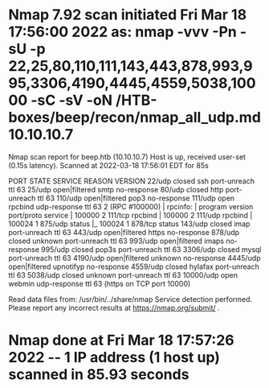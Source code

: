 # Nmap 7.92 scan initiated Fri Mar 18 17:56:00 2022 as: nmap -vvv -Pn -sU -p 22,25,80,110,111,143,443,878,993,995,3306,4190,4445,4559,5038,10000 -sC -sV -oN /HTB-boxes/beep/recon/nmap_all_udp.md 10.10.10.7
Nmap scan report for beep.htb (10.10.10.7)
Host is up, received user-set (0.15s latency).
Scanned at 2022-03-18 17:56:01 EDT for 85s

PORT      STATE         SERVICE   REASON              VERSION
22/udp    closed        ssh       port-unreach ttl 63
25/udp    open|filtered smtp      no-response
80/udp    closed        http      port-unreach ttl 63
110/udp   open|filtered pop3      no-response
111/udp   open          rpcbind   udp-response ttl 63 2 (RPC #100000)
| rpcinfo: 
|   program version    port/proto  service
|   100000  2            111/tcp   rpcbind
|   100000  2            111/udp   rpcbind
|   100024  1            875/udp   status
|_  100024  1            878/tcp   status
143/udp   closed        imap      port-unreach ttl 63
443/udp   open|filtered https     no-response
878/udp   closed        unknown   port-unreach ttl 63
993/udp   open|filtered imaps     no-response
995/udp   closed        pop3s     port-unreach ttl 63
3306/udp  closed        mysql     port-unreach ttl 63
4190/udp  open|filtered unknown   no-response
4445/udp  open|filtered upnotifyp no-response
4559/udp  closed        hylafax   port-unreach ttl 63
5038/udp  closed        unknown   port-unreach ttl 63
10000/udp open          webmin    udp-response ttl 63 (https on TCP port 10000)

Read data files from: /usr/bin/../share/nmap
Service detection performed. Please report any incorrect results at https://nmap.org/submit/ .
# Nmap done at Fri Mar 18 17:57:26 2022 -- 1 IP address (1 host up) scanned in 85.93 seconds
